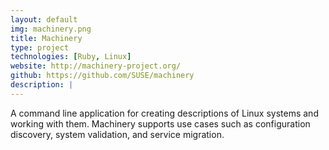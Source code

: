 ```yaml
---
layout: default
img: machinery.png
title: Machinery
type: project
technologies: [Ruby, Linux]
website: http://machinery-project.org/
github: https://github.com/SUSE/machinery
description: |
---
```

A command line application for creating descriptions of Linux systems and working with them.
Machinery supports use cases such as configuration discovery, system validation, and service migration.
